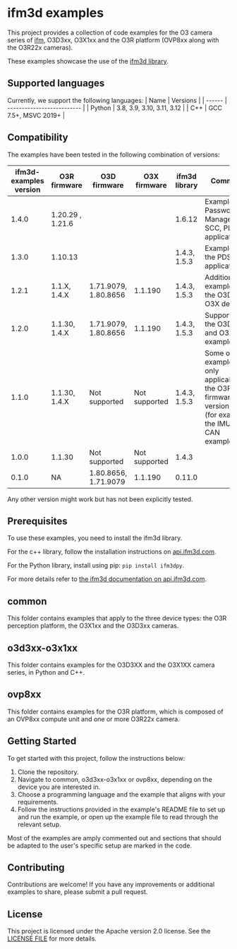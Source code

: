 # ifm3d examples

This project provides a collection of code examples for the O3 camera series of [ifm](https://www.ifm.com/), O3D3xx, O3X1xx and the O3R platform (OVP8xx along with the O3R22x cameras).

These examples showcase the use of the [ifm3d library](https://api.ifm3d.com/stable/).

## Supported languages

Currently, we support the following languages:
| Name   | Versions                   |
| ------ | -------------------------- |
| Python | 3.8, 3.9, 3.10, 3.11, 3.12 |
| C++    | GCC 7.5+, MSVC 2019+       |

## Compatibility

The examples have been tested in the following combination of versions:

| ifm3d-examples version | O3R firmware     | O3D firmware         | O3X firmware  | ifm3d library | Comment                                                                                                             |
| ---------------------- | ---------------- | -------------------- | ------------- | ------------- | ------------------------------------------------------------------------------------------------------------------- |
| 1.4.0                  | 1.20.29 , 1.21.6 |                      |               | 1.6.12        | Examples for Password Management, SCC, PLC applications.                                                            |
| 1.3.0                  | 1.10.13          |                      |               | 1.4.3, 1.5.3  | Examples for the PDS application.                                                                                   |
| 1.2.1                  | 1.1.X, 1.4.X     | 1.71.9079, 1.80.8656 | 1.1.190       | 1.4.3, 1.5.3  | Additional examples for the O3D and O3X devices.                                                                    |
| 1.2.0                  | 1.1.30, 1.4.X    | 1.71.9079, 1.80.8656 | 1.1.190       | 1.4.3, 1.5.3  | Support of the O3D3xx and O3X1xx examples                                                                           |
| 1.1.0                  | 1.1.30, 1.4.X    | Not supported        | Not supported | 1.4.3, 1.5.3  | Some of the examples are only applicable to the O3R firmware version 1.4.X (for example, the IMU and CAN examples). |
| 1.0.0                  | 1.1.30           | Not supported        | Not supported | 1.4.3         |                                                                                                                     |
| 0.1.0                  | NA               | 1.80.8656, 1.71.9079 | 1.1.190       | 0.11.0        |                                                                                                                     |

Any other version might work but has not been explicitly tested.

## Prerequisites

To use these examples, you need to install the ifm3d library.

For the c++ library, follow the installation instructions on [api.ifm3d.com](https://api.ifm3d.com/stable/content/installation_instructions/index.html).

For the Python library, install using pip: `pip install ifm3dpy`.

For more details refer to [the ifm3d documentation on api.ifm3d.com](https://api.ifm3d.com/stable/index.html).

## common

This folder contains examples that apply to the three device types: the O3R perception platform, the O3X1xx and the O3D3xx cameras.

## o3d3xx-o3x1xx

This folder contains examples for the O3D3XX and the O3X1XX camera series, in Python and C++.

## ovp8xx

This folder contains examples for the O3R platform, which is composed of an OVP8xx compute unit and one or more O3R22x camera.

## Getting Started

To get started with this project, follow the instructions below:

1. Clone the repository.
2. Navigate to common, o3d3xx-o3x1xx or ovp8xx, depending on the device you are interested in.
3. Choose a programming language and the example that aligns with your requirements.
4. Follow the instructions provided in the example's README file to set up and run the example, or open up the example file to read through the relevant setup.

Most of the examples are amply commented out and sections that should be adapted to the user's specific setup are marked in the code.

## Contributing

Contributions are welcome! If you have any improvements or additional examples to share, please submit a pull request.

## License

This project is licensed under the Apache version 2.0 license. See the [LICENSE FILE](./LICENSE) for more details.
